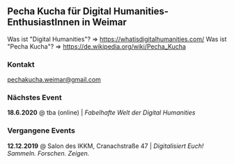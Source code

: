 ## Pecha Kucha für Digital Humanities-EnthusiastInnen in Weimar

Was ist "Digital Humanities"? => https://whatisdigitalhumanities.com/
Was ist "Pecha Kucha"? => https://de.wikipedia.org/wiki/Pecha_Kucha

### Kontakt

pechakucha.weimar@gmail.com

### Nächstes Event

**18.6.2020** @ tba (online) | *Fabelhafte Welt der Digital Humanities*

### Vergangene Events

**12.12.2019** @ Salon des IKKM, Cranachstraße 47 | *Digitalisiert Euch! Sammeln. Forschen. Zeigen.*
